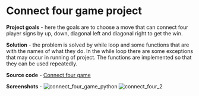 # Connect four game project

**Project goals** - here the goals are to choose a move that can connect four player signs by up, down, diagonal left and diagonal right to get the win.

**Solution** - the problem is solved by while loop and some functions that are with the names of what they do. In the while loop there are some exceptions that may occur in running of project. 
The functions are implemented so that they can be used repeatedly.

**Source code** - [Connect four game](https://github.com/PeterKeremidchiev/Small-Python-Projects/blob/main/count_four_game/connect_four_game.py)

**Screenshots** - 
![connect_four_game_python](https://github.com/PeterKeremidchiev/Small-Python-Projects/assets/123252235/b71f0c9a-6d38-4c11-b6a9-d3c0b2653b52) ![connect_four_2](https://github.com/PeterKeremidchiev/Small-Python-Projects/assets/123252235/74736dc3-5fec-47f1-82f7-ba354f1e1a45)
